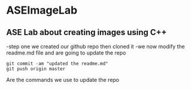 # ASEImageLab
## ASE Lab about creating images using C++

-step one we created our github repo then cloned it
-we now modify the readme.md file and are going to update the repo

```
git commit -am "updated the readme.md"
git push origin master
```

Are the commands we use to update the repo